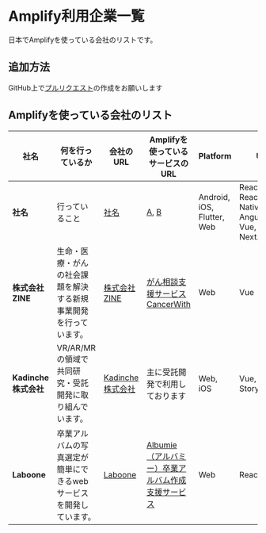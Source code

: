 # Amplify利用企業一覧
日本でAmplifyを使っている会社のリストです。

## 追加方法

GitHub上で[プルリクエスト](https://github.com/aws-amplify-jp/who-use-amplify-in-japan/pulls)の作成をお願いします

## Amplifyを使っている会社のリスト

社名 | 何を行っているか | 会社のURL  | Amplifyを使っているサービスのURL | Platform | UI 
------------ | ------- | ------- | ------- | ------- | ------- 
**社名** | 行っていること | [社名](https://example.com) | [A](https://example.com), [B](https://example.com) | Android, iOS, Flutter, Web | React, React Native, Angular, Vue, Ionic, Next.js
**株式会社ZINE** | 生命・医療・がんの社会課題を解決する新規事業開発を行っています。 | [株式会社ZINE](https://zineinc.co.jp/) | [がん相談支援サービス CancerWith](https://cancerwith.com/) | Web | Vue
**Kadinche株式会社** | VR/AR/MR の領域で共同研究・受託開発に取り組んでいます。 | [Kadinche株式会社](https://kadinche.com/) | 主に受託開発で利用しております | Web, iOS | Vue, Storyboard
**Laboone** | 卒業アルバムの写真選定が簡単にできるwebサービスを開発しています。  | [Laboone](http://laboone.net/) | [Albumie（アルバミー）卒業アルバム作成支援サービス](https://albumie.app/) | Web | React
